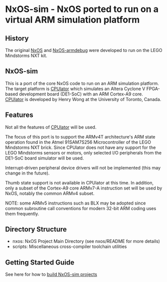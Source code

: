 # NxOS-sim - NxOS ported to run on a virtual ARM simulation platform

## History

The original [NxOS](https://github.com/danderson/nxos) and [NxOS-armdebug](https://github.com/tcwan/nxos-armdebug) were developed to run on the LEGO Mindstorms NXT kit. 

## NxOS-sim

This is a port of the core NxOS code to run on an ARM simulation platform. The target platform is [CPUlator](https://cpulator.01xz.net/?sys=arm-de1soc) which simulates an Altera Cyclone V FPGA-based development board (DE1-SoC) with an ARM Cortex-A9 core.
[CPUlator](https://cpulator.01xz.net) is developed by Henry Wong at the University of Toronto, Canada.

## Features

Not all the features of [CPUlator](https://cpulator.01xz.net/doc/#sim_processors) will be used. 

The focus of this port is to support the ARMv4T architecture's ARM state operation found in the Atmel 91SAM7S256 Microcontroller of the LEGO Mindstorms NXT brick.
Since CPUlator does not have any support for the LEGO Mindstorms sensors or motors, only selected I/O peripherals from the DE1-SoC board simulator will be used.

Interrupt-driven peripheral device drivers will not be implemented (this may change in the future). 

Thumb state support is not available in CPUlator at this time. In addition, only a subset of the Cortex-A9 core ARMv7-A instruction set will be used by NxOS, notably the common ARMv4 subset. 

NOTE: some ARMv5 instructions such as BLX may be adopted since common subroutine call conventions for modern 32-bit ARM coding uses them frequently.

## Directory Structure

- nxos: NxOS Project Main Directory (see nxos/README for more details)
- scripts: Miscellaneous cross-compiler toolchain utilities

## Getting Started Guide

See here for how to [build NxOS-sim projects](guides/CPUlator-setup.md)